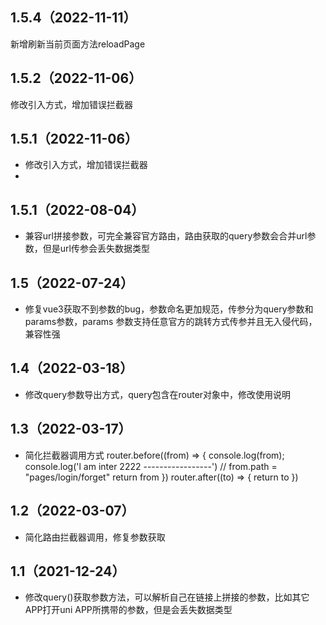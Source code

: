 ## 1.5.4（2022-11-11）
新增刷新当前页面方法reloadPage
## 1.5.2（2022-11-06）
修改引入方式，增加错误拦截器
## 1.5.1（2022-11-06）
- 修改引入方式，增加错误拦截器
- 
## 1.5.1（2022-08-04）
- 兼容url拼接参数，可完全兼容官方路由，路由获取的query参数会合并url参数，但是url传参会丢失数据类型

## 1.5（2022-07-24）
- 修复vue3获取不到参数的bug，参数命名更加规范，传参分为query参数和params参数，params 参数支持任意官方的跳转方式传参并且无入侵代码，兼容性强

## 1.4（2022-03-18）
- 修改query参数导出方式，query包含在router对象中，修改使用说明

## 1.3（2022-03-17）
- 简化拦截器调用方式 router.before((from) => { console.log(from); console.log('l am inter 2222 -----------------') // from.path = "pages/login/forget" return from }) router.after((to) => { return to })

## 1.2（2022-03-07）
- 简化路由拦截器调用，修复参数获取

## 1.1（2021-12-24）
- 修改query()获取参数方法，可以解析自己在链接上拼接的参数，比如其它APP打开uni APP所携带的参数，但是会丢失数据类型
